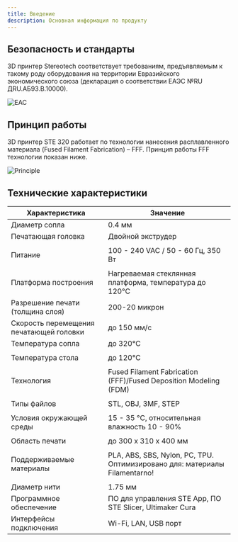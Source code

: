 ```yaml
---
title: Введение
description: Основная информация по продукту
---
```


## Безопасность и стандарты

3D принтер Stereotech соответствует требованиям, предъявляемым к такому роду оборудования на территории Евразийского экономического союза (декларация о соответствии ЕАЭС №RU ДRU.АБ93.В.10000).

![EAC](/docs/ste320/introduction/eac.jpg)

## Принцип работы

3D принтер STE 320 работает по технологии нанесения расплавленного материала (Fused Filament Fabrication) – FFF. Принцип работы FFF технологии показан ниже.

![Principle](/docs/ste320/introduction/principle.jpg)

## Технические характеристики

| Характеристика                          | Значение                                                                                   |
| --------------------------------------- | ------------------------------------------------------------------------------------------ |
| Диаметр сопла                           | 0.4 мм                                                                                     |
| Печатающая головка                      | Двойной экструдер                                                         
             |
| Питание                                 | 100 - 240 VAC / 50 - 60 Гц, 350 Вт
             |
| Платформа построения                    | Нагреваемая стеклянная платформа, температура до 120°C                                     |
| Разрешение печати (толщина слоя)        | 200-20 микрон                                                                              |
| Скорость перемещения печатающей головки | до 150 мм/с                                                                                |
| Температура сопла                       | до 320°C
             |
| Температура стола                       | до 120°C
             |
| Технология                              | Fused Filament Fabrication (FFF)/Fused Deposition Modeling (FDM)
             |
| Типы файлов                             | STL, OBJ, 3MF, STEP
             |
| Условия окружающей среды                | 15 - 35 °C, относительная влажность 10 - 90%   
             |
| Область печати                          | до 300 х 310 х 400 мм
             |  
| Поддерживаемые материалы                | PLA, ABS, SBS, Nylon, PC, TPU. Оптимизировано для: материалы Filamentarno! 
             |
| Диаметр нити                            | 1.75 мм                                                                                    |
| Программное обеспечение                 | ПО для управления STE App, ПО STE Slicer, Ultimaker Cura                                   |
| Интерфейсы подключения                  | Wi-Fi, LAN, USB порт                                                          

